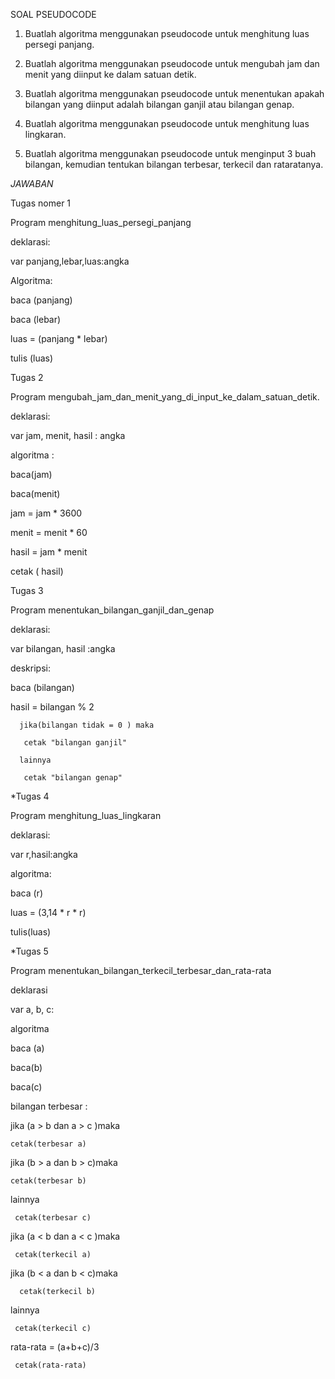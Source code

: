 SOAL PSEUDOCODE

1. Buatlah algoritma menggunakan pseudocode
untuk menghitung luas persegi panjang.

2. Buatlah algoritma menggunakan pseudocode
untuk mengubah jam dan menit yang diinput ke
dalam satuan detik.

3. Buatlah algoritma menggunakan pseudocode
untuk menentukan apakah bilangan yang diinput
adalah bilangan ganjil atau bilangan genap.

4. Buatlah algoritma menggunakan pseudocode
untuk menghitung luas lingkaran.

5. Buatlah algoritma menggunakan pseudocode
untuk menginput 3 buah bilangan, kemudian
tentukan bilangan terbesar, terkecil dan rataratanya.

*JAWABAN*

Tugas nomer 1

Program menghitung_luas_persegi_panjang

deklarasi:

var panjang,lebar,luas:angka

Algoritma:

baca (panjang)

baca (lebar)

luas = (panjang * lebar)

tulis (luas)


Tugas 2

Program mengubah_jam_dan_menit_yang_di_input_ke_dalam_satuan_detik.

deklarasi:

var jam, menit, hasil : angka 

algoritma :

baca(jam)

baca(menit)

jam = jam * 3600

menit = menit * 60

hasil = jam * menit

cetak ( hasil)


Tugas 3

Program menentukan_bilangan_ganjil_dan_genap

deklarasi: 

var bilangan, hasil :angka

deskripsi: 

baca (bilangan)

hasil = bilangan % 2

      jika(bilangan tidak = 0 ) maka
       
       cetak "bilangan ganjil" 
       
      lainnya
       
       cetak "bilangan genap"


*Tugas 4

Program menghitung_luas_lingkaran

deklarasi:

var r,hasil:angka

algoritma:

baca (r)

luas  = (3,14 * r * r)
 
 tulis(luas)


*Tugas 5 

Program menentukan_bilangan_terkecil_terbesar_dan_rata-rata

deklarasi

var a, b, c:

algoritma

baca (a)

baca(b)

baca(c)

bilangan terbesar :

jika (a > b dan a > c )maka

    cetak(terbesar a)

jika (b > a dan b > c)maka

    cetak(terbesar b)

lainnya

     cetak(terbesar c)

jika (a < b dan a < c )maka

     cetak(terkecil a)

jika (b < a dan b < c)maka

      cetak(terkecil b)
 
lainnya
     
     cetak(terkecil c)
     
rata-rata = (a+b+c)/3
     
     cetak(rata-rata)
